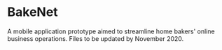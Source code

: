 # BakeNet
A mobile application prototype aimed to streamline home bakers' online business operations. Files to be updated by November 2020.
